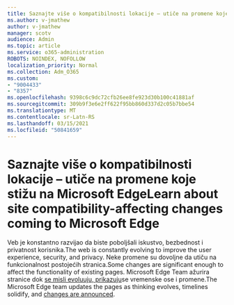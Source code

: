 ```yaml
---
title: Saznajte više o kompatibilnosti lokacije – utiče na promene koje stižu na Microsoft Edge
ms.author: v-jmathew
author: v-jmathew
manager: scotv
audience: Admin
ms.topic: article
ms.service: o365-administration
ROBOTS: NOINDEX, NOFOLLOW
localization_priority: Normal
ms.collection: Adm_O365
ms.custom:
- "9004433"
- "8357"
ms.openlocfilehash: 9398c6c9dc72cfb26ee8fe923d30b100c41881af
ms.sourcegitcommit: 309b9f3e6e2ff622f95bb860d337d2c05b7bbe54
ms.translationtype: MT
ms.contentlocale: sr-Latn-RS
ms.lasthandoff: 03/15/2021
ms.locfileid: "50841659"
---
```

# <a name="learn-about-site-compatibility-affecting-changes-coming-to-microsoft-edge"></a><span data-ttu-id="7b24c-102">Saznajte više o kompatibilnosti lokacije – utiče na promene koje stižu na Microsoft Edge</span><span class="sxs-lookup"><span data-stu-id="7b24c-102">Learn about site compatibility-affecting changes coming to Microsoft Edge</span></span>

<span data-ttu-id="7b24c-103">Veb je konstantno razvijao da biste poboljšali iskustvo, bezbednost i privatnost korisnika.</span><span class="sxs-lookup"><span data-stu-id="7b24c-103">The web is constantly evolving to improve the user experience, security, and privacy.</span></span> <span data-ttu-id="7b24c-104">Neke promene su dovoljne da utiču na funkcionalnost postojećih stranica.</span><span class="sxs-lookup"><span data-stu-id="7b24c-104">Some changes are significant enough to affect the functionality of existing pages.</span></span> <span data-ttu-id="7b24c-105">Microsoft Edge Team ažurira stranice dok [se misli evoluuju, prikazuju](https://go.microsoft.com/fwlink/?linkid=2135534)se vremenske ose i promene.</span><span class="sxs-lookup"><span data-stu-id="7b24c-105">The Microsoft Edge team updates the pages as thinking evolves, timelines solidify, and [changes are announced](https://go.microsoft.com/fwlink/?linkid=2135534).</span></span>
